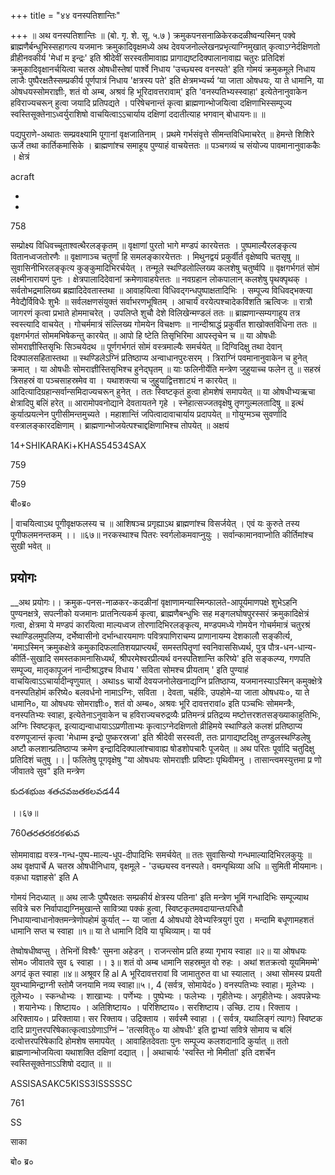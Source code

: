 +++
title = "४४ वनस्पतिशान्तिः"

+++
॥ अथ वनस्पतिशान्तिः ॥ (बो. गृ. शे. सू. ५.७ ) क्रमुकपनसनाळिकेरकदळीष्वन्यस्मिन् पक्वे ब्राह्मणैर्बन्धुभिस्सहागत्य यजमानः क्रमुकादिवृक्षमध्ये अथ देवयजनोल्लेखनप्रभृत्याग्निमुखात् कृत्वाऽग्नेर्दक्षिणतो व्रीहीनवकीर्य 'मेधां म इन्द्रः' इति श्रीदेवीं सरस्वतीमावाह्य प्रागाद्यष्टदिक्पालानावाह्य चतुरः प्रतिदिशं क्रमुकादिवृक्षानर्चयित्वा चतस्र ओषधीस्तेषां पार्श्वे निधाय 'उच्छ्यस्व वनस्पते' इति गोमयं क्रमुकमूले निधाय लाजैः पुष्पैरक्षतैस्सम्प्रकीर्य पूर्णपात्रं निधाय 'क्षत्रस्य पते' इति क्षेत्रमभ्यर्च्य ‘या जाता ओषधयः, या ते धामानि, या ओषधयस्सोमराज्ञीः, शतं वो अम्ब, अश्रवं हि भूरिदावत्तरावाम्' इति 'वनस्पतिभ्यस्स्वाहा' इत्येतेनानुवाकेन हविराज्यचरून् हुत्वा जयादि प्रतिपद्यते । परिषेचनान्तं कृत्वा ब्राह्मणान्भोजयित्वा दक्षिणाभिस्सम्पूज्य स्वस्तिसूक्तेनाऽध्वर्युराशिषो वाचयित्वाऽऽचार्याय दक्षिणां ददातीत्याह भगवान् बोधायनः॥  ॥

पद्यपुराणे-अथातः सम्प्रवक्ष्यामि पूगानां वृक्षजातिनाम् । प्रथमे गर्भसंवृत्ते सीमन्तविधिमाचरेत् ॥ हेमन्ते शिशिरे ऊर्जे तथा कार्तिकमासिके । ब्राह्मणांश्च समाहूय पुण्याहं वाचयेत्ततः ॥ पञ्चगव्यं च संयोज्य पावमानानुवाककैः । क्षेत्रं

acraft

-

-

758

सम्प्रोक्ष्य विधिवच्चूताश्वत्थैरलङ्कृतम् ॥ वृक्षाणां पुरतो भागे मण्डपं कारयेत्ततः । पुष्पमाल्यैरलङ्कृत्य वितानध्वजतोरणैः ॥ वृक्षाणाञ्च चतुर्णां हि समलङ्कारयेत्ततः । मिथुनद्वयं प्रकुर्वीर्त वृक्षेष्वपि चतसृषु ॥ सुवासिनीभिरलङ्कृत्य कुङ्कुमादिभिरर्चयेत् । तन्मूले स्थण्डिलोल्लिख्य कलशेषु चतुर्ष्वपि ॥ वृक्षगर्भगतं सोमं लक्ष्मीनारायणं पुनः । क्षेत्रपालादिदेवानां क्रमेणावाहयेत्ततः ॥ नवग्रहान लोकपालान् कलशेषु पृथक्पृथक् । सर्वतोभद्रमालिख्य ब्रह्मादिदेवतास्तथा ॥ आवाहयित्वा विधिवद्गन्धपुष्पाक्षतादिभिः । सम्पूज्य विधिवद्भक्त्या नैवेद्यैर्विविधैः शुभैः ॥ सर्वलक्षणसंयुक्तं सर्वाभरणभूषितम् । आचार्यं वरयेत्पश्चादेकविंशति ऋत्विजः ॥ रात्रौ जागरणं कृत्वा प्रभाते होममाचरेत् । उपलिप्ते शुचौ देशे विलिखेन्मण्डलं ततः ॥ ब्राह्मणान्सम्यगाहूय तत्र स्वस्त्यादि वाचयेत् । गोचर्ममात्रं संल्लिख्य गोमयेन विचक्षणः ॥ नान्दीश्राद्धं प्रकुर्वीत शाखोक्तविधिना ततः ॥ वृक्षगर्भगतं सोममभिषेकन्तु कारयेत् ॥ आपो हि ष्टेति तिसृभिरिमा आपस्तृचेन च ॥ या ओषधीः सोमराज्ञीस्तिसृभिः सिञ्चयेदथ ॥ पूर्णगर्भगतं सोमं वस्त्रमाल्यैः समर्चयेत् ॥ दिग्विदिक्षु तथा देवान् दिक्पालसहितास्तथा ॥ स्थण्डिलेऽग्निं प्रतिष्ठाप्य अन्वाधानपुरःसरम् । त्रिराग्निं पवमानानुवाकेन च हुनेत् क्रमात् । या ओषधीः सोमराज्ञीस्तिसृभिश्च हुनेद्घृतम् ॥ याः फलिनीर्येति मन्त्रेण जुहुयाच्च फलेन तु ॥ सहस्रं त्रिसहस्रं वा पञ्चसाहस्रमेव वा । यथाशक्त्या च जुहुयाद्वित्तशाट्यं न कारयेत् ॥ आदित्यादिग्रहान्सर्वान्समिदाज्यचरून् हुनेत् । ततः स्विष्टकृतं हुत्वा होमशेषं समापयेत् ॥ या ओषधीभ्यऋचा क्षेत्रादिपु बलिं हरेत् ॥ आरामोपवनोद्याने देवतायतने गृहे । स्नेहात्सज्जतवृक्षेषु तृणगुल्मलतादिषु ॥ इत्थं कुर्यात्प्रयत्नेन पुगीसीमन्तमुच्यते । महाशान्तिं जपित्वादावाचार्याय प्रदापयेत् ॥ गोयुग्मञ्च सुवर्णादि वस्त्रालङ्कारदक्षिणाम् । ब्राह्मणान्भोजयेत्पश्चाद्दक्षिणाभिश्च तोपयेत् ॥ अक्षयं

14+SHIKARAKi+KHAS54534SAX

759

759

बी०ब्र०

| वाचयित्वाऽथ पूगीवृक्षफलस्य च ॥ आशिषञ्च प्रगृह्याऽथ ब्राह्मणांश्च विसर्जयेत् । एवं यः कुरुते तस्य पूगीफलमनन्तकम् ।। ॥६७॥ नरकस्थाश्च पितरः स्वर्गलोकमवाप्नुयुः । सर्वान्कामानवाप्नोति कीर्तिमांश्च सुखी भवेत् ॥
## प्रयोगः
__अथ प्रयोगः।। क्रमुक-पनस-नाळकर-कदळीनां वृक्षाणामन्यास्मिन्फालते-आपूर्यमाणपक्षे शुभेऽहनि पुण्यनक्षत्रे, सपत्नीको यजमानः प्रातनित्यकर्म कृत्वा, ब्राह्मणैबन्धुभिः सह मङ्गलघोषपुरस्सरं क्रमुकादिक्षेत्रं गत्वा, क्षेत्रमा ये मण्डपं कारयित्वा माल्यध्वज तोरणादिभिरलङ्कृत्य, मण्डपमध्ये गोमयेन गोचर्ममात्रं चतुरश्रं स्थाण्डिलमुपलिप्य, दर्भेष्वासीनो दर्भान्धारयमाणः पवित्रपाणिराचम्य प्राणानायम्य देशकालौ सङ्कीर्त्य, 'ममाऽस्मिन् क्रमुकक्षेत्रे कमुकादिफलातिशयप्राप्त्यर्थं, समस्तपितॄणां स्वनिवाससिध्यर्थ, पुत्र पौत्र-धन-धान्य-कीर्ति-सुखादि समस्तकामनासिध्यर्थं, श्रीपरमेश्वरप्रीत्यर्थ वनस्पतिशान्ति करिष्ये' इति सङ्कल्प्य, गणपति सम्पूज्य, मातृकापूजनं नान्दीश्राद्धश्च विधाय ' सविता सोमश्च प्रीयताम् ' इति पुण्याहं वाचयित्वाऽऽचार्यादीन्वृणुयात् । अथाss चार्यो देवयजनोलेखनाद्यग्नि प्रतिष्ठाप्य, यजमानस्याऽस्मिन् कमुक्क्षेत्रे वनस्पतिहोमं करिष्ये० बलवर्धनो नामाऽग्निः, सविता । देवता, चर्हविः, उपहोमे-या जाता ओषधयः०, या ते धामानि०, या ओषधयः सोमराज्ञीः०, शतं वो अम्ब०, अश्रवः भूरि दावत्तरावां० इति पञ्चभिः सोममन्त्रैः, वनस्पतिभ्यः स्वाहा, इत्येतेनाऽनुवाकेन च हविराज्यचरुद्रव्यैः प्रतिमन्त्रं प्रतिद्रव्य मष्टोत्तरशतसङ्ख्याकाहुतिभिः, अग्निः स्विष्टकृत्, इत्याद्यन्वाधायाऽऽप्रणीताभ्यः कृत्वाऽग्नेदक्षिणतो व्रीहिमये स्थाण्डिले कलशं प्रतिष्ठाप्य वरुणपूजान्तं कृत्वा 'मेधाम्म इन्द्रो पुष्करस्रजा' इति श्रीदेवी सरस्वती, ततः प्रागाद्यष्टदिक्षु तण्डुलस्थण्डिलेषु अष्टौ कलशान्प्रतिष्ठाप्य क्रमेण इन्द्रादिदिक्पालांश्चावाह्य षोडशोपचारैः पूजयेत् ॥ अथ परितः पूर्वादि चतुदिक्षु प्रतिदिशं चतुषु ।। | फलितेषु पूगवृक्षेषु “या ओषधयः सोमराज्ञीः प्रविष्टाः पृथिवीमनु । तासान्त्वमस्युत्तमा प्र णो जीवातवे सुव" इति मन्त्रेण

కుదశభుజ శతచవజతకలవడ44

।।६७॥

760తరతరకరకళువ

सोममावाह्य वस्त्र-गन्ध-पुष्प-माल्य-धूप-दीपादिभिः समर्चयेत् ॥ ततः सुवासिन्यो गन्धमाल्यादिभिरलकुयुः ॥ अथ वृक्षपार्चे A चतस्र ओषधीनिधाय, वृक्षमूले - 'उच्छ्यस्व वनस्पते। वमन्पृथिव्या अधि ॥ सुमिती मीयमानः। वक़धा यज्ञाहसे' इति A

गोमयं निदध्यात् ॥ अथ लाजैः पुष्पैरक्षतः सम्प्रकीर्य क्षेत्रस्य पतिना' इति मन्त्रेण भूमिं गन्धादिभिः सम्पूज्याथ सवित्रे चरु निर्वापाद्यग्निमुखान्ते सावित्र्या पक्कं हुत्वा, स्विष्टकृतमवदायान्तःपरिधौ निधायान्वाधानोक्तमन्त्रेणोपहोमं कुर्यात् -- या जाता 4 ओषधयो देवेभ्यस्त्रियुगं पुरा । मन्दामि बधूणामहशतं धामानि सप्त च स्वाहा ॥१॥ या ते धामानि दिवि या पृथिव्याम्। या पर्व

तेष्वोषधीष्वप्सु । तेभिनों विश्वैः' सुमना अहेडन् । राजन्त्सोम प्रति हव्या गृभाय स्वाहा ॥२॥ या ओषधयः सोम० जीवातवे सुव ६ स्वाहा ।। ३॥ शतं वो अम्ब धामानि सहस्रमुत वो रुहः । अथां शतक्रत्वो यूयमिमम्मे' अगदं कृत स्वाहा ॥४॥ अश्रूवर हि al A भूरिदावत्तरावां वि जामातुरुत वा धा स्यालात् । अथा सोमस्य प्रयती युवभ्यामिन्द्राग्नी स्तोमै जनयामि नव्य स्वाहा॥५।, 4 (सर्वत्र, सोमायेदं० ) वनस्पतिभ्यः स्वाहा। मूलेभ्यः । तूलेभ्य० । स्कन्धोभ्यः । शाखाभ्यः । पर्णेभ्यः । पुष्पेभ्यः । फलेभ्यः । गृहीतेभ्यः। अगृहीतेभ्यः। अवपन्नेभ्यः । शयानेभ्यः। शिष्टाय० । अतिशिष्टाय० । परिशिष्टाय०। सरशिष्टाय। उच्छि. टाय। रिक्ताय । अरिक्ताय०। प्ररिक्ताया। सर रिक्ताय। उद्रिक्ताय । सर्वस्मै स्वाहा । ( सर्वत्र, यथालिङ्गं त्यागः) स्विष्टक दादि प्रागुत्तरपरिषेकात्कृत्वाऽग्रेणाऽग्निं – 'तत्सवितुः० या ओषधीः' इति द्वाभ्यां सवित्रे सोमाय च बलिं दत्वोत्तरपरिषेकादि होमशेष समापयेत् । आवाहितदेवताः पुनः सम्पूज्य कलशदानादि कुर्यात् ॥ ततो ब्राह्मणान्भोजयित्वा यथाशक्ति दक्षिणां दद्यात् । | अथाचार्यः 'स्वस्ति नो मिमीतां' इति दशर्चेन स्वस्तिसूक्तेनाऽऽशिषो दद्यात् ॥ ॥

ASSISASAKC5KISS3ISSSSSC

761

SS

साका

बो० ब्र०